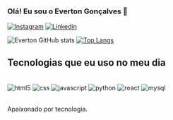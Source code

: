 ### Olá! Eu sou o Everton Gonçalves 👋

[![Instagram](https://img.shields.io/badge/Instagram-E4405F?style=for-the-badge&logo=instagram&logoColor=white)](https://instagram.com/everton_gonc)
[![Linkedin](https://img.shields.io/badge/LinkedIn-0077B5?style=for-the-badge&logo=linkedin&logoColor=white)](https://linkedin.com/everton-goncalves)


![Everton GitHub stats](https://github-readme-stats.vercel.app/api?username=everton-gon&show_icons=true&theme=dracula)
[![Top Langs](https://github-readme-stats.vercel.app/api/top-langs/?username=everton-gon)](https://github.com/everton-gon/github-readme-stats)

## Tecnologias que eu uso no meu dia

<div style="display: inline_block"><br/>
  <img align="center" alt="html5" src="https://img.shields.io/badge/HTML5-E34F26?style=for-the-badge&logo=html5&logoColor=white"/>
  <img align="center" alt="css" src="https://img.shields.io/badge/CSS3-1572B6?style=for-the-badge&logo=css3&logoColor=white"/>
  <img align="center" alt="javascript" src="https://img.shields.io/badge/JavaScript-323330?style=for-the-badge&logo=javascript&logoColor=F7DF1E"/>
  <img align="center" alt="python" src="https://img.shields.io/badge/Python-14354C?style=for-the-badge&logo=python&logoColor=white"/>
  <img align="center" alt="react" src="https://img.shields.io/badge/React-20232A?style=for-the-badge&logo=react&logoColor=61DAFB"/>
  <img align="center" alt="mysql" src="https://img.shields.io/badge/MySQL-00000F?style=for-the-badge&logo=mysql&logoColor=white"/>

</div><br/>


Apaixonado por tecnologia.
